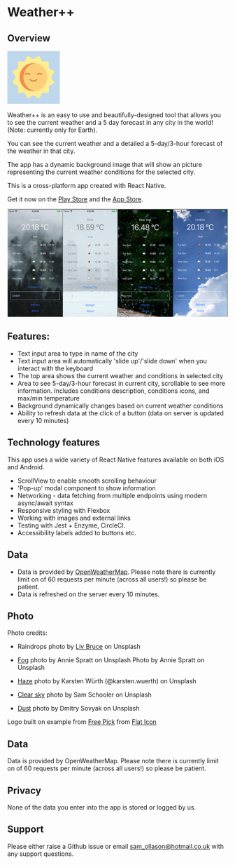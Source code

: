 # Weather++

## Overview

![Logo](./images/sunFace120.png)

Weather++ is an easy to use and beautifully-designed tool that allows you to see
the current weather and a 5 day forecast in any city in the world! (Note: currently only for Earth).

You can see the current weather and a detailed a 5-day/3-hour forecast 
of the weather in that city.

The app has a dynamic background image that will show an picture representing the current weather 
conditions for the selected city.

This is a cross-platform app created with React Native.

Get it now on the [Play Store](https://play.google.com/store/apps/details?id=com.weathermobileapp) and the [App Store](https://apps.apple.com/ng/app/weather/id1464688872?ign-mpt=uo%3D2).


![Example screens of the app in use](./images/screenshots/Android/graphic.png)

## Features:
* Text input area to type in name of the city
* Text input area will automatically 'slide up'/'slide down' when you interact with the keyboard
* The top area shows the current weather and conditions in selected city
* Area to see 5-day/3-hour forecast in current city, scrollable to see more information. Includes conditions description, conditions icons, and max/min temperature
* Background dynamically changes based on current weather conditions
* Ability to refresh data at the click of a button (data on server is updated every 10 minutes)

## Technology features
This app uses a wide variety of React Native features available on both iOS and Android.
* ScrollView to enable smooth scrolling behaviour
* 'Pop-up' modal component to show information
* Networking - data fetching from multiple endpoints using modern async/await syntax
* Responsive styling with Flexbox
* Working with images and external links
* Testing with Jest + Enzyme, CircleCI.
* Accessibility labels added to buttons etc.

## Data
* Data is provided by [OpenWeatherMap](https://openweathermap.org/api). Please note there is currently limit on of 60 requests per minute (across all users!) so please be patient.
* Data is refreshed on the server every 10 minutes.

## Photo
Photo credits:
* Raindrops photo by [Liv Bruce](https://unsplash.com/photos/8yt8kBuEqok?utm_source=unsplash&utm_medium=referral&utm_content=creditCopyText) on Unsplash

* [Fog](https://unsplash.com/photos/7CME6Wlgrdk?utm_source=unsplash&utm_medium=referral&utm_content=creditCopyText) photo by Annie Spratt on Unsplash Photo by Annie Spratt on Unsplash

* [Haze](https://unsplash.com/photos/c2-SgQFsyV4) photo by Karsten Würth (@karsten.wuerth) on Unsplash

* [Clear sky](https://unsplash.com/@sam) photo by Sam Schooler on Unsplash

* [Dust](https://unsplash.com/search/photos/dust) photo by Dmitry Sovyak on Unsplash

Logo built on example from [Free Pick](https://www.freepik.com/) from [Flat Icon](https://www.flaticon.com/)

## Data
Data is provided by OpenWeatherMap. Please note there is currently limit on of 60 requests per minute (across all users!) so please be patient.

## Privacy
None of the data you enter into the app is stored or logged by us.

## Support
Please either raise a Github issue or email sam_ollason@hotmail.co.uk with any support questions.
